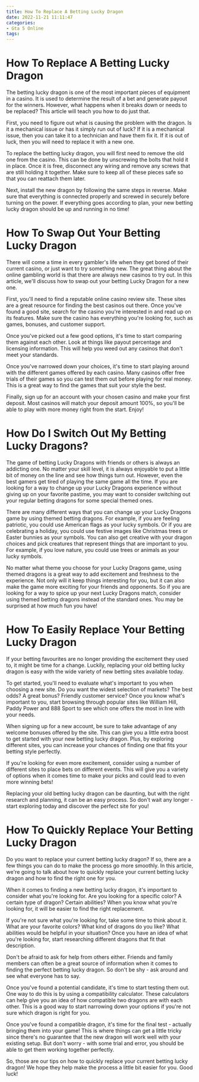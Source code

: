 ```yaml
---
title: How To Replace A Betting Lucky Dragon
date: 2022-11-21 11:11:47
categories:
- Gta 5 Online
tags:
---
```



#  How To Replace A Betting Lucky Dragon

The betting lucky dragon is one of the most important pieces of equipment in a casino. It is used to determine the result of a bet and generate payout for the winners. However, what happens when it breaks down or needs to be replaced? This article will teach you how to do just that.

First, you need to figure out what is causing the problem with the dragon. Is it a mechanical issue or has it simply run out of luck? If it is a mechanical issue, then you can take it to a technician and have them fix it. If it is out of luck, then you will need to replace it with a new one.

To replace the betting lucky dragon, you will first need to remove the old one from the casino. This can be done by unscrewing the bolts that hold it in place. Once it is free, disconnect any wiring and remove any screws that are still holding it together. Make sure to keep all of these pieces safe so that you can reattach them later.

Next, install the new dragon by following the same steps in reverse. Make sure that everything is connected properly and screwed in securely before turning on the power. If everything goes according to plan, your new betting lucky dragon should be up and running in no time!

#  How To Swap Out Your Betting Lucky Dragon

There will come a time in every gambler's life when they get bored of their current casino, or just want to try something new. The great thing about the online gambling world is that there are always new casinos to try out. In this article, we'll discuss how to swap out your betting Lucky Dragon for a new one.

First, you'll need to find a reputable online casino review site. These sites are a great resource for finding the best casinos out there. Once you've found a good site, search for the casino you're interested in and read up on its features. Make sure the casino has everything you're looking for, such as games, bonuses, and customer support.

Once you've picked out a few good options, it's time to start comparing them against each other. Look at things like payout percentage and licensing information. This will help you weed out any casinos that don't meet your standards.

Once you've narrowed down your choices, it's time to start playing around with the different games offered by each casino. Many casinos offer free trials of their games so you can test them out before playing for real money. This is a great way to find the games that suit your style the best.

Finally, sign up for an account with your chosen casino and make your first deposit. Most casinos will match your deposit amount 100%, so you'll be able to play with more money right from the start. Enjoy!

#  How Do I Switch Out My Betting Lucky Dragons?

The game of betting Lucky Dragons with friends or others is always an addicting one. No matter your skill level, it is always enjoyable to put a little bit of money on the line and see how things turn out. However, even the best gamers get tired of playing the same game all the time. If you are looking for a way to change up your Lucky Dragons experience without giving up on your favorite pastime, you may want to consider switching out your regular betting dragons for some special themed ones.

There are many different ways that you can change up your Lucky Dragons game by using themed betting dragons. For example, if you are feeling patriotic, you could use American flags as your lucky symbols. Or if you are celebrating a holiday, you could use festive images like Christmas trees or Easter bunnies as your symbols. You can also get creative with your dragon choices and pick creatures that represent things that are important to you. For example, if you love nature, you could use trees or animals as your lucky symbols.

No matter what theme you choose for your Lucky Dragons game, using themed dragons is a great way to add excitement and freshness to the experience. Not only will it keep things interesting for you, but it can also make the game more exciting for your friends and opponents. So if you are looking for a way to spice up your next Lucky Dragons match, consider using themed betting dragons instead of the standard ones. You may be surprised at how much fun you have!

#  How To Easily Replace Your Betting Lucky Dragon

If your betting favourites are no longer providing the excitement they used to, it might be time for a change. Luckily, replacing your old betting lucky dragon is easy with the wide variety of new betting sites available today.

To get started, you'll need to evaluate what's important to you when choosing a new site. Do you want the widest selection of markets? The best odds? A great bonus? Friendly customer service? Once you know what's important to you, start browsing through popular sites like William Hill, Paddy Power and 888 Sport to see which one offers the most in line with your needs.

When signing up for a new account, be sure to take advantage of any welcome bonuses offered by the site. This can give you a little extra boost to get started with your new betting lucky dragon. Plus, by exploring different sites, you can increase your chances of finding one that fits your betting style perfectly.

If you're looking for even more excitement, consider using a number of different sites to place bets on different events. This will give you a variety of options when it comes time to make your picks and could lead to even more winning bets!

Replacing your old betting lucky dragon can be daunting, but with the right research and planning, it can be an easy process. So don't wait any longer - start exploring today and discover the perfect site for you!

#  How To Quickly Replace Your Betting Lucky Dragon

Do you want to replace your current betting lucky dragon? If so, there are a few things you can do to make the process go more smoothly. In this article, we're going to talk about how to quickly replace your current betting lucky dragon and how to find the right one for you.

When it comes to finding a new betting lucky dragon, it's important to consider what you're looking for. Are you looking for a specific color? A certain type of dragon? Certain abilities? When you know what you're looking for, it will be easier to find the right replacement.

If you're not sure what you're looking for, take some time to think about it. What are your favorite colors? What kind of dragons do you like? What abilities would be helpful in your situation? Once you have an idea of what you're looking for, start researching different dragons that fit that description.

Don't be afraid to ask for help from others either. Friends and family members can often be a great source of information when it comes to finding the perfect betting lucky dragon. So don't be shy - ask around and see what everyone has to say.

Once you've found a potential candidate, it's time to start testing them out. One way to do this is by using a compatibility calculator. These calculators can help give you an idea of how compatible two dragons are with each other. This is a good way to start narrowing down your options if you're not sure which dragon is right for you.

Once you've found a compatible dragon, it's time for the final test - actually bringing them into your game! This is where things can get a little tricky since there's no guarantee that the new dragon will work well with your existing setup. But don't worry - with some trial and error, you should be able to get them working together perfectly.

So, those are our tips on how to quickly replace your current betting lucky dragon! We hope they help make the process a little bit easier for you. Good luck!